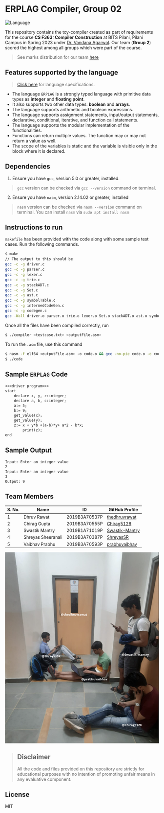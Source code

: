 # ERPLAG Compiler, Group 02

![Language](https://img.shields.io/static/v1?label=Language&message=C&color=informational&style=for-the-badge)

This repository contains the toy-compiler created as part of requirements for the course **CS F363: Compiler Construction** at BITS Pilani, Pilani Campus in Spring 2023 under [Dr. Vandana Agarwal](https://universe.bits-pilani.ac.in/pilani/vandana/profile). Our team (**Group 2**) scored the highest among all groups which were part of the course.

> See marks distribution for our team [here](./docs/Marks.pdf)

## Features supported by the language

> [Click here](./docs/language%20specifications.pdf) for language specifications.

- The language `ERPLAG` is a strongly typed language with primitive data types as **integer** and **floating point**. 
- It also supports two other data types: **boolean** and **arrays**. 
- The language supports arithmetic and boolean expressions. 
- The language supports assignment statements, input/output statements, declarative, conditional, iterative, and function call statements. 
- The language supports the modular implementation of the functionalities. 
- Functions can return multiple values. The function may or may not return a value as well. 
- The scope of the variables is static and the variable is visible only in the block where it is declared.

## Dependencies

1. Ensure you have `gcc`, version 5.0 or greater, installed.
> `gcc` version can be checked via `gcc --version` command on terminal.

2. Ensure you have `nasm`, version 2.14.02 or greater, installed
> `nasm` version can be checked via `nasm --version` command on terminal. You can install `nasm` via `sudo apt install nasm`

## Instructions to run

`makefile` has been provided with the code along with some sample test cases.
Run the following commands.
```bash
$ make
// The output to this should be
gcc -c -g driver.c
gcc -c -g parser.c
gcc -c -g lexer.c
gcc -c -g trie.c
gcc -c -g stackADT.c
gcc -c -g Set.c
gcc -c -g ast.c
gcc -c -g symbolTable.c
gcc -c -g intermedCodeGen.c
gcc -c -g codegen.c
gcc -Wall driver.o parser.o trie.o lexer.o Set.o stackADT.o ast.o symbolTable.o intermedCodeGen.o codegen.o -g -o compiler
```
Once all the files have been compiled correctly, run
```bash
$ ./compiler <testcase.txt> <outputFile.asm>
```

To run the `.asm` file, use this command
```bash
$ nasm -f elf64 <outputFile.asm> -o code.o && gcc -no-pie code.o -o code
$ ./code
```

## Sample `ERPLAG` Code

```
<<<driver program>>>
start
	declare x, y, z:integer;
	declare a, b, c:integer;
	a:= 5;
	b:= 9;
	get_value(x);
	get_value(y);
	z:= x + y*b +(a-b)*y+ a*2 - b*x;	
        print(z);
end
```

## Sample Output
```
Input: Enter an integer value 
2
Input: Enter an integer value 
3
Output: 9
```

## Team Members

| S. No. | Name                                     | ID        |  GitHub Profile |
| ------ | -------------------- | ----------- | -- |
| 1      | Dhruv Rawat          | 2019B3A70537P | [thedhruvrawat](https://github.com/thedhruvrawat) |
| 2      | Chirag Gupta         | 2019B3A70555P | [Chirag5128](https://github.com/Chirag5128) |
| 3      | Swastik Mantry       | 2019B1A71019P | [Swastik-Mantry](https://github.com/Swastik-Mantry) |
| 4      | Shreyas Sheeranali   | 2019B3A70387P | [ShreyasSR](https://github.com/ShreyasSR) |
| 5      | Vaibhav Prabhu       | 2019B3A70593P | [prabhuvaibhav](https://github.com/prabhuvaibhav) |

![Group](./docs/team.png)

> ## Disclaimer
> All the code and files provided on this repository are strictly for educational purposes with no intention of promoting unfair means in any evaluative component.

## License 
MIT